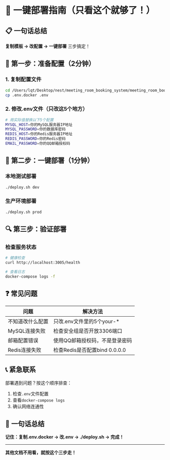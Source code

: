 # 🚀 一键部署指南（只看这个就够了！）

## 📋 一句话总结
**复制模板 → 改配置 → 一键部署** 三步搞定！

## 🎯 第一步：准备配置（2分钟）

### 1. 复制配置文件
```bash
cd /Users/lqt/Desktop/nest/meeting_room_booking_system/meeting_room_booking_system_backend
cp .env.docker .env
```

### 2. 修改.env文件（只改这5个地方）
```bash
# 用实际值替换以下5个配置
MYSQL_HOST=你的MySQL服务器IP地址
MYSQL_PASSWORD=你的数据库密码
REDIS_HOST=你的Redis服务器IP地址
REDIS_PASSWORD=你的Redis密码
EMAIL_PASSWORD=你的QQ邮箱授权码
```

## 🚀 第二步：一键部署（1分钟）

### 本地测试部署
```bash
./deploy.sh dev
```

### 生产环境部署
```bash
./deploy.sh prod
```

## 🔍 第三步：验证部署

### 检查服务状态
```bash
# 健康检查
curl http://localhost:3005/health

# 查看日志
docker-compose logs -f
```

## ❓ 常见问题

| 问题 | 解决方法 |
|------|----------|
| 不知道改什么配置 | 只改.env文件里的5个your-* |
| MySQL连接失败 | 检查安全组是否开放3306端口 |
| 邮箱配置错误 | 使用QQ邮箱授权码，不是登录密码 |
| Redis连接失败 | 检查Redis是否配置bind 0.0.0.0 |

## 📞 紧急联系
部署遇到问题？按这个顺序排查：
1. 检查`.env`文件配置
2. 查看`docker-compose logs`
3. 确认网络连通性

## 🎯 一句话总结
**记住：复制.env.docker → 改.env → ./deploy.sh → 完成！**

---
**其他文档不用看，就按这个三步走！**